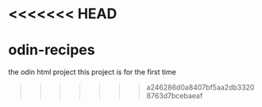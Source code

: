 <<<<<<< HEAD
=======
# odin-recipes
the odin html project
this project is for the first time
>>>>>>> a246286d0a8407bf5aa2db33208763d7bcebaeaf
